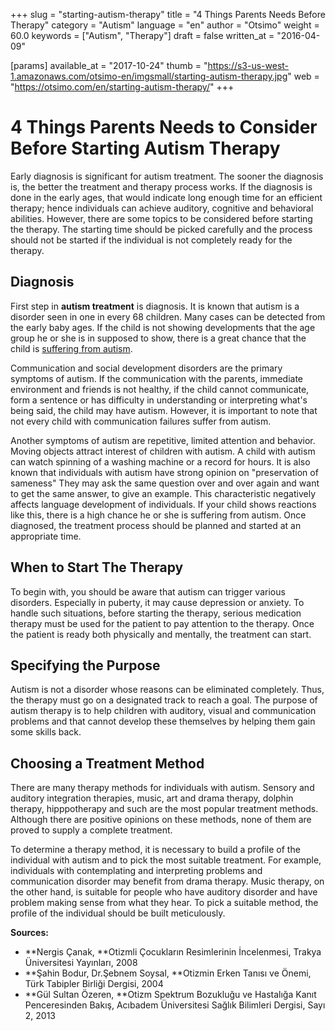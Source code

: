+++
slug = "starting-autism-therapy"
title = "4 Things Parents Needs Before Therapy"
category = "Autism"
language = "en"
author = "Otsimo"
weight = 60.0
keywords = ["Autism", "Therapy"]
draft = false
written_at = "2016-04-09"

[params]
available_at = "2017-10-24"
thumb = "https://s3-us-west-1.amazonaws.com/otsimo-en/imgsmall/starting-autism-therapy.jpg"
web = "https://otsimo.com/en/starting-autism-therapy/"
+++



# 4 Things Parents Needs to Consider Before Starting Autism Therapy

Early diagnosis is significant for autism treatment. The sooner the diagnosis is, the better the treatment and therapy process works. If the diagnosis is done in the early ages, that would indicate long enough time for an efficient therapy; hence individuals can achieve auditory, cognitive and behavioral abilities. However, there are some topics to be considered before starting the therapy. The starting time should be picked carefully and the process should not be started if the individual is not completely ready for the therapy.


## Diagnosis

First step in **autism treatment** is diagnosis. It is known that autism is a disorder seen in one in every 68 children. Many cases can be detected from the early baby ages. If the child is not showing developments that the age group he or she is in supposed to show, there is a great chance that the child is [suffering from autism](/typical-characteristics-autism-spectrum-disorder/).

Communication and social development disorders are the primary symptoms of autism. If the communication with the parents, immediate environment and friends is not healthy, if the child cannot communicate, form a sentence or has difficulty in understanding or interpreting what's being said, the child may have autism. However, it is important to note that not every child with communication failures suffer from autism.


Another symptoms of autism are repetitive, limited attention and behavior. Moving objects attract interest of children with autism. A child with autism can watch spinning of a washing machine or a record for hours. It is also known that individuals with autism have strong opinion on "preservation of sameness" They may ask the same question over and over again and want to get the same answer, to give an example. This characteristic negatively affects language development of individuals. If your child shows reactions like this, there is a high chance he or she is suffering from autism. Once diagnosed, the treatment process should be planned and started at an appropriate time.

## When to Start The Therapy

To begin with, you should be aware that autism can trigger various disorders. Especially in puberty, it may cause depression or anxiety. To handle such situations, before starting the therapy, serious medication therapy must be used for the patient to pay attention to the therapy. Once the patient is ready both physically and mentally, the treatment can start.

## Specifying the Purpose

Autism is not a disorder whose reasons can be eliminated completely. Thus, the therapy must go on a designated track to reach a goal. The purpose of autism therapy is to help children with auditory, visual and communication problems and that cannot develop these themselves by helping them gain some skills back.

## Choosing a Treatment Method

There are many therapy methods for individuals with autism. Sensory and auditory integration therapies, music, art and drama therapy, dolphin therapy, hipppotherapy and such are the most popular treatment methods. Although there are positive opinions on these methods, none of them are proved to supply a complete treatment.

To determine a therapy method, it is necessary to build a profile of the individual with autism and to pick the most suitable treatment. For example, individuals with contemplating and interpreting problems and communication disorder may benefit from drama therapy. Music therapy, on the other hand, is suitable for people who have auditory disorder and have problem making sense from what they hear. To pick a suitable method, the profile of the individual should be built meticulously.

**Sources:**

  * **Nergis Çanak, **Otizmli Çocukların Resimlerinin İncelenmesi, Trakya Üniversitesi Yayınları, 2008
  * **Şahin Bodur, Dr.Şebnem Soysal, **Otizmin Erken Tanısı ve Önemi, Türk Tabipler Birliği Dergisi, 2004
  * **Gül Sultan Özeren, **Otizm Spektrum Bozukluğu ve Hastalığa Kanıt Penceresinden Bakış, Acıbadem Üniversitesi Sağlık Bilimleri Dergisi, Sayı 2, 2013
